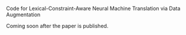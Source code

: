 Code for Lexical-Constraint-Aware Neural Machine Translation via Data Augmentation

Coming soon after the paper is published.
